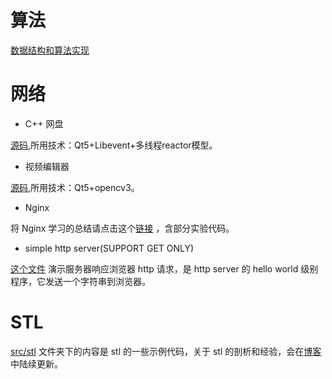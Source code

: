 # 算法

[数据结构和算法实现](https://github.com/hanxinle/XAlgorithm)

# 网络

* C++ 网盘

[源码](https://github.com/hanxinle/XCloud-Disk),所用技术：Qt5+Libevent+多线程reactor模型。

* 视频编辑器

[源码](https://github.com/hanxinle/XVideoEditor),所用技术：Qt5+opencv3。

* Nginx

将 Nginx 学习的总结请点击这个[链接](https://github.com/hanxinle/X-Nginx) ，含部分实验代码。


* simple http server(SUPPORT GET ONLY)

[这个文件](./src/simple_http_server/server1_response_browser.cpp) 演示服务器响应浏览器 http 请求，是 http server 的 hello world 级别程序，它发送一个字符串到浏览器。

# STL

[src/stl](./src/stl/) 文件夹下的内容是 stl 的一些示例代码，关于 stl 的剖析和经验，会在[博客](https://hanxinle.github.io)中陆续更新。